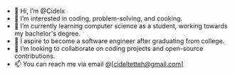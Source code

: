 - 👋 Hi, I’m @Cidelx
- 👀 I’m interested in coding, problem-solving, and cooking.
- 🌱 I’m currently learning computer science as a student, working towards my bachelor's degree.
- 💼 I aspire to become a software engineer after graduating from college.
- 💞️ I’m looking to collaborate on coding projects and open-source contributions.
- 📫 You can reach me via email @[cideltetteh@gmail.com]

<!---
Cidelx/Cidelx is a ✨ special ✨ repository because its `README.md` (this file) appears on your GitHub profile.
You can click the Preview link to take a look at your changes.
--->
